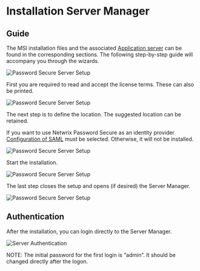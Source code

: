 # Installation Server Manager

## Guide

The MSI installation files and the associated
[Application server](/docs/passwordsecure/9.2/passwordsecure/installation/requirements/application_server.md) can be found in the corresponding
sections. The following step-by-step guide will accompany you through the wizards.

![Password Secure Server Setup](/img/product_docs/passwordsecure/passwordsecure/installation/installation_server_manager/installation-admin-client-1-en.webp)

First you are required to read and accept the license terms. These can also be printed.

![Password Secure Server Setup](/img/product_docs/passwordsecure/passwordsecure/installation/installation_server_manager/installation-admin-client-2-en.webp)

The next step is to define the location. The suggested location can be retained.

If you want to use Netwrix Password Secure as an identity provider
[Configuration of SAML](/docs/passwordsecure/9.2/passwordsecure/configuration/advanced_view/clientmodule/applications/configuration_of_saml/configuration_of_saml.md)
must be selected. Otherwise, it will not be installed.

![Password Secure Server Setup](/img/product_docs/passwordsecure/passwordsecure/installation/installation_server_manager/installation-admin-client-3-en.webp)

Start the installation.

![Password Secure Server Setup](/img/product_docs/passwordsecure/passwordsecure/installation/installation_server_manager/installation-admin-client-4-en.webp)

The last step closes the setup and opens (if desired) the Server Manager.

![Password Secure Server Setup](/img/product_docs/passwordsecure/passwordsecure/installation/installation_server_manager/installation-admin-client-5-en.webp)

## Authentication

After the installation, you can login directly to the Server Manager.

![Server Authentication](/img/product_docs/passwordsecure/passwordsecure/installation/installation_server_manager/server-auth-en.webp)

NOTE: The initial password for the first login is “admin”. It should be changed directly after the
logon.
